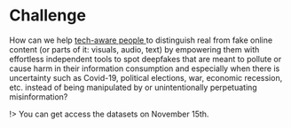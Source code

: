 # Challenge

How can we help <ins>tech-aware people </ins> to distinguish real from fake online content (or parts of it: visuals, audio, text) by empowering them with effortless independent tools to spot deepfakes that are meant to pollute or cause harm in their information consumption and especially when there is uncertainty such as Covid-19, political elections, war, economic recession, etc. instead of being manipulated by or unintentionally perpetuating misinformation?



!> You can get access the datasets on November 15th. 
